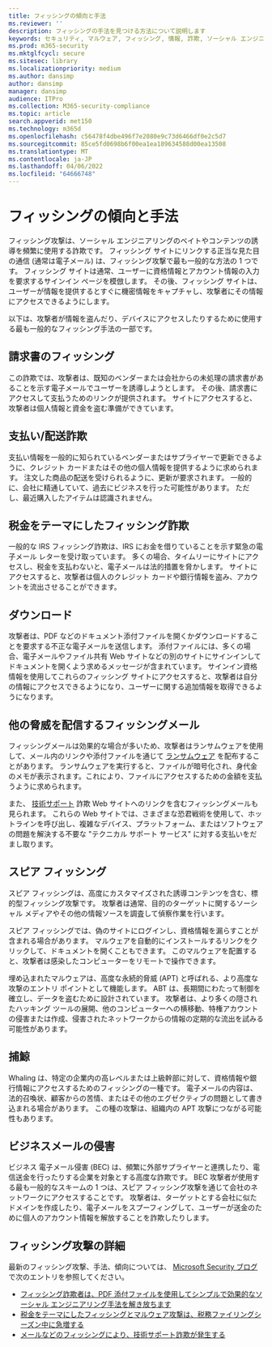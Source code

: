```yaml
---
title: フィッシングの傾向と手法
ms.reviewer: ''
description: フィッシングの手法を見つける方法について説明します
keywords: セキュリティ, マルウェア, フィッシング, 情報, 詐欺, ソーシャル エンジニアリング, ベイト, 誘惑, 保護, 傾向, 標的型攻撃, スピア フィッシング, 捕食
ms.prod: m365-security
ms.mktglfcycl: secure
ms.sitesec: library
ms.localizationpriority: medium
ms.author: dansimp
author: dansimp
manager: dansimp
audience: ITPro
ms.collection: M365-security-compliance
ms.topic: article
search.appverid: met150
ms.technology: m365d
ms.openlocfilehash: c56478f4dbe496f7e2080e9c73d6466df0e2c5d7
ms.sourcegitcommit: 85ce5fd0698b6f00ea1ea189634588d00ea13508
ms.translationtype: MT
ms.contentlocale: ja-JP
ms.lasthandoff: 04/06/2022
ms.locfileid: "64666748"
---
```

# <a name="phishing-trends-and-techniques"></a>フィッシングの傾向と手法

フィッシング攻撃は、ソーシャル エンジニアリングのベイトやコンテンツの誘導を頻繁に使用する詐欺です。 フィッシング サイトにリンクする正当な見た目の通信 (通常は電子メール) は、フィッシング攻撃で最も一般的な方法の 1 つです。 フィッシング サイトは通常、ユーザーに資格情報とアカウント情報の入力を要求するサインイン ページを模倣します。 その後、フィッシング サイトは、ユーザーが情報を提供するとすぐに機密情報をキャプチャし、攻撃者にその情報にアクセスできるようにします。

以下は、攻撃者が情報を盗んだり、デバイスにアクセスしたりするために使用する最も一般的なフィッシング手法の一部です。

## <a name="invoice-phishing"></a>請求書のフィッシング

この詐欺では、攻撃者は、既知のベンダーまたは会社からの未処理の請求書があることを示す電子メールでユーザーを誘導しようとします。 その後、請求書にアクセスして支払うためのリンクが提供されます。 サイトにアクセスすると、攻撃者は個人情報と資金を盗む準備ができています。

## <a name="paymentdelivery-scam"></a>支払い/配送詐欺

支払い情報を一般的に知られているベンダーまたはサプライヤーで更新できるように、クレジット カードまたはその他の個人情報を提供するように求められます。 注文した商品の配送を受けられるように、更新が要求されます。 一般的に、会社に精通していて、過去にビジネスを行った可能性があります。 ただし、最近購入したアイテムは認識されません。

## <a name="tax-themed-phishing-scams"></a>税金をテーマにしたフィッシング詐欺

一般的な IRS フィッシング詐欺は、IRS にお金を借りていることを示す緊急の電子メール レターを受け取っています。 多くの場合、タイムリーにサイトにアクセスし、税金を支払わないと、電子メールは法的措置を脅かします。 サイトにアクセスすると、攻撃者は個人のクレジット カードや銀行情報を盗み、アカウントを流出させることができます。

## <a name="downloads"></a>ダウンロード

攻撃者は、PDF などのドキュメント添付ファイルを開くかダウンロードすることを要求する不正な電子メールを送信します。 添付ファイルには、多くの場合、電子メールやファイル共有 Web サイトなどの別のサイトにサインインしてドキュメントを開くよう求めるメッセージが含まれています。 サインイン資格情報を使用してこれらのフィッシング サイトにアクセスすると、攻撃者は自分の情報にアクセスできるようになり、ユーザーに関する追加情報を取得できるようになります。

## <a name="phishing-emails-that-deliver-other-threats"></a>他の脅威を配信するフィッシングメール

フィッシングメールは効果的な場合が多いため、攻撃者はランサムウェアを使用して、メール内のリンクや添付ファイルを通じて [ランサムウェア](/security/compass/human-operated-ransomware) を配布することがあります。 ランサムウェアを実行すると、ファイルが暗号化され、身代金のメモが表示されます。これにより、ファイルにアクセスするための金額を支払うように求められます。

また、 [技術サポート](support-scams.md) 詐欺 Web サイトへのリンクを含むフィッシングメールも見られます。 これらの Web サイトでは、さまざまな恐君戦術を使用して、ホットラインを呼び出し、複雑なデバイス、プラットフォーム、またはソフトウェアの問題を解決する不要な "テクニカル サポート サービス" に対する支払いをだまし取ります。

## <a name="spear-phishing"></a>スピア フィッシング

スピア フィッシングは、高度にカスタマイズされた誘導コンテンツを含む、標的型フィッシング攻撃です。 攻撃者は通常、目的のターゲットに関するソーシャル メディアやその他の情報ソースを調査して偵察作業を行います。

スピア フィッシングでは、偽のサイトにログインし、資格情報を漏らすことが含まれる場合があります。 マルウェアを自動的にインストールするリンクをクリックして、ドキュメントを開くこともできます。 このマルウェアを配置すると、攻撃者は感染したコンピューターをリモートで操作できます。

埋め込まれたマルウェアは、高度な永続的脅威 (APT) と呼ばれる、より高度な攻撃のエントリ ポイントとして機能します。 ABT は、長期間にわたって制御を確立し、データを盗むために設計されています。 攻撃者は、より多くの隠されたハッキング ツールの展開、他のコンピューターへの横移動、特権アカウントの侵害または作成、侵害されたネットワークからの情報の定期的な流出を試みる可能性があります。

## <a name="whaling"></a>捕鯨

Whaling は、特定の企業内の高レベルまたは上級幹部に対して、資格情報や銀行情報にアクセスするためのフィッシングの一種です。 電子メールの内容は、法的召喚状、顧客からの苦情、またはその他のエグゼクティブの問題として書き込まれる場合があります。 この種の攻撃は、組織内の APT 攻撃につながる可能性もあります。

## <a name="business-email-compromise"></a>ビジネスメールの侵害

ビジネス 電子メール侵害 (BEC) は、頻繁に外部サプライヤーと連携したり、電信送金を行ったりする企業を対象とする高度な詐欺です。 BEC 攻撃者が使用する最も一般的なスキームの 1 つは、スピア フィッシング攻撃を通じて会社のネットワークにアクセスすることです。 攻撃者は、ターゲットとする会社に似たドメインを作成したり、電子メールをスプーフィングして、ユーザーが送金のために個人のアカウント情報を解放することを詐欺したりします。

## <a name="more-information-about-phishing-attacks"></a>フィッシング攻撃の詳細

最新のフィッシング攻撃、手法、傾向については、 [Microsoft Security ブログ](https://www.microsoft.com/security/blog/product/windows/)で次のエントリを参照してください。

- [フィッシング詐欺者は、PDF 添付ファイルを使用してシンプルで効果的なソーシャル エンジニアリング手法を解き放ちます](https://cloudblogs.microsoft.com/microsoftsecure/2017/01/26/phishers-unleash-simple-but-effective-social-engineering-techniques-using-pdf-attachments/?source=mmpc)
- [税金をテーマにしたフィッシングとマルウェア攻撃は、税務ファイリングシーズン中に急増する](https://cloudblogs.microsoft.com/microsoftsecure/2017/03/20/tax-themed-phishing-and-malware-attacks-proliferate-during-the-tax-filing-season/?source=mmpc)
- [メールなどのフィッシングにより、技術サポート詐欺が発生する](https://cloudblogs.microsoft.com/microsoftsecure/2017/08/07/links-in-phishing-like-emails-lead-to-tech-support-scam/?source=mmpc)
